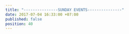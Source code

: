 ```yaml
---
title: "---------------SUNDAY EVENTS---------------"
date: 2017-07-04 16:33:00 +07:00
published: false
position: 40
---
```


